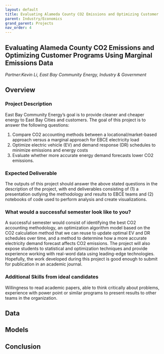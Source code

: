 ```yaml
---
layout: default
title: Evaluating Alameda County CO2 Emissions and Optimizing Customer Programs Using Marginal Emissions Data 
parent: Industry/Economics
grand_parent: Projects 
nav_order: 4
---
```



## Evaluating Alameda County CO2 Emissions and Optimizing Customer Programs Using Marginal Emissions Data 
*Partner:Kevin Li, East Bay Community Energy, Industry & Government*

## Overview
### Project Description
East Bay Community Energy’s goal is to provide cleaner and cheaper energy to East Bay Cities and customers. The goal of this project is to answer the following questions: 
1. Compare CO2 accounting methods between a locational/market-based approach versus a marginal approach for EBCE electricity load 
1. Optimize electric vehicle (EV) and demand response (DR) schedules to minimize emissions and energy costs 
1. Evaluate whether more accurate energy demand forecasts lower CO2 emissions.
### Expected Deliverable
The outputs of this project should answer the above stated questions in the description of the project, with end deliverables consisting of (1) a presentation outlying the methodology and results to EBCE teams and (2) notebooks of code used to perform analysis and create visualizations. 
### What would a successful semester look like to you?
A successful semester would consist of identifying the best CO2 accounting methodology, an optimization algorithm model based on the CO2 calculation method that we can reuse to update optimal EV and DR schedules over time, and a method to determine how a more accurate electricity demand forecast affects CO2 emissions. The project will also expose students to statistical and optimization techniques and provide experience working with real-word data using leading-edge technologies. Hopefully, the work developed during this project is good enough to submit for publication in an academic journal.
### Additional Skills from ideal candidates
Willingness to read academic papers, able to think critically about problems, experience with power point or similar programs to present results to other teams in the organization.

## Data

## Models

## Conclusion


```python

```